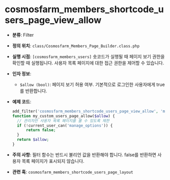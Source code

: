 # cosmosfarm_members_shortcode_users_page_view_allow

- **분류**: Filter
- **정의 위치**: `class/Cosmosfarm_Members_Page_Builder.class.php`
- **실행 시점**: `[cosmosfarm_members_users]` 숏코드가 실행될 때 페이지 보기 권한을 확인할 때 실행됩니다. 사용자 목록 페이지에 대한 접근 권한을 제어할 수 있습니다.
- **인자 정보**:
  - `$allow (bool)`: 페이지 보기 허용 여부. 기본적으로 로그인한 사용자에게 true를 반환합니다.
- **예제 코드**:

  ```php
  add_filter('cosmosfarm_members_shortcode_users_page_view_allow', 'my_custom_users_page_allow');
  function my_custom_users_page_allow($allow) {
    // 관리자만 사용자 목록 페이지를 볼 수 있도록 제한
    if (!current_user_can('manage_options')) {
        return false;
    }
    return $allow;
  }
  ```

- **주의 사항**: 필터 함수는 반드시 불리언 값을 반환해야 합니다. false를 반환하면 사용자 목록 페이지가 표시되지 않습니다.
- **관련 훅**: `cosmosfarm_members_shortcode_users_page_layout`
